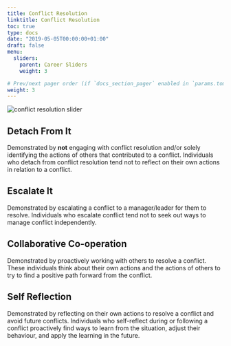 ```yaml
---
title: Conflict Resolution
linktitle: Conflict Resolution
toc: true
type: docs
date: "2019-05-05T00:00:00+01:00"
draft: false
menu:
  sliders:
    parent: Career Sliders
    weight: 3

# Prev/next pager order (if `docs_section_pager` enabled in `params.toml`)
weight: 3
---
```


![conflict resolution slider](../conflict-resolution.svg)

## Detach From It

Demonstrated by **not** engaging with conflict resolution and/or solely identifying the actions of others that contributed to a conflict. Individuals who detach from conflict resolution tend not to reflect on their own actions in relation to a conflict.

## Escalate It

Demonstrated by escalating a conflict to a manager/leader for them to resolve. Individuals who escalate conflict tend not to seek out ways to manage conflict independently.

## Collaborative Co-operation

Demonstrated by proactively working with others to resolve a conflict. These individuals think about their own actions and the actions of others to try to find a positive path forward from the conflict.

## Self Reflection

Demonstrated by reflecting on their own actions to resolve a conflict and avoid future conflicts. Individuals who self-reflect during or following a conflict proactively find ways to learn from the situation, adjust their behaviour, and apply the learning in the future.
